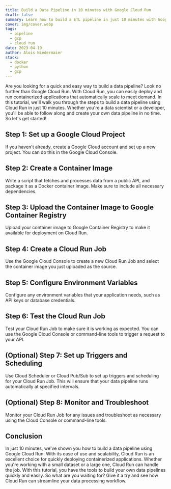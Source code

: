 ```yaml
---
title: Build a Data Pipeline in 10 minutes with Google Cloud Run
draft: false
summary: Learn how to build a ETL pipeline in just 10 minutes with Google Cloud Run's containerized applications
cover: img/cover.webp
tags:
  - pipeline
  - gcp
  - cloud run
date: 2023-04-19
author: Alois Niedermaier
stack:
  - docker
  - python
  - gcp
---
```


Are you looking for a quick and easy way to build a data pipeline? Look no further than Google Cloud Run. With Cloud Run, you can easily deploy and run containerized applications that automatically scale to meet demand. In this tutorial, we'll walk you through the steps to build a data pipeline using Cloud Run in just 10 minutes. Whether you're a data scientist or a developer, you'll be able to follow along and create your own data pipeline in no time. So let's get started!

## Step 1: Set up a Google Cloud Project

If you haven't already, create a Google Cloud account and set up a new project. You can do this in the Google Cloud Console.

## Step 2: Create a Container Image

Write a script that fetches and processes data from a public API, and package it as a Docker container image. Make sure to include all necessary dependencies.

## Step 3: Upload the Container Image to Google Container Registry

Upload your container image to Google Container Registry to make it available for deployment on Cloud Run.

## Step 4: Create a Cloud Run Job

Use the Google Cloud Console to create a new Cloud Run Job and select the container image you just uploaded as the source.

## Step 5: Configure Environment Variables

Configure any environment variables that your application needs, such as API keys or database credentials.

## Step 6: Test the Cloud Run Job

Test your Cloud Run Job to make sure it is working as expected. You can use the Google Cloud Console or command-line tools to trigger a request to your API.

## (Optional) Step 7: Set up Triggers and Scheduling

Use Cloud Scheduler or Cloud Pub/Sub to set up triggers and scheduling for your Cloud Run Job. This will ensure that your data pipeline runs automatically at specified intervals.

## (Optional) Step 8: Monitor and Troubleshoot

Monitor your Cloud Run Job for any issues and troubleshoot as necessary using the Cloud Console or command-line tools.

## Conclusion

In just 10 minutes, we've shown you how to build a data pipeline using Google Cloud Run. With its ease of use and scalability, Cloud Run is an excellent choice for quickly deploying containerized applications. Whether you're working with a small dataset or a large one, Cloud Run can handle the job. With this tutorial, you have the tools to build your own data pipelines quickly and easily. So what are you waiting for? Give it a try and see how Cloud Run can streamline your data processing workflow.
